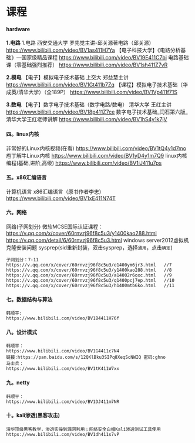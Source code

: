 # 课程

#### hardware 
**1.电路**
1.电路
西安交通大学 罗先觉主讲-邱关源著电路（邱关源）
https://www.bilibili.com/video/BV1as411H7Ya
【电子科技大学】《电路分析基础》—国家级精品课程
https://www.bilibili.com/video/BV19E411C7bi
电路基础课（零基础强烈推荐）
https://www.bilibili.com/video/BV1sh411Z7vR

**2.模电**
【电子】模拟电子技术基础 上交大 郑益慧主讲
https://www.bilibili.com/video/BV1Gt411b7Zq
【课程】模拟电子技术基础（华成英/清华大学）（全189P）
https://www.bilibili.com/video/BV1Vp411f71S

**3.数电**
【电子】数字电子技术基础（数字电路/数电） 清华大学 王红主讲
https://www.bilibili.com/video/BV18p411Z7ce
数字电子技术基础_闫石第六版_清华大学王红老师讲解
https://www.bilibili.com/video/BV1hS4y1k7jV

#### 四。linux内核
非常好的Linux内核视频(在看)
https://www.bilibili.com/video/BV1tQ4y1d7mo
庖丁解牛Linux内核
https://www.bilibili.com/video/BV1yD4y1m7Q9
linux内核编程(基础,进阶,高级)
https://www.bilibili.com/video/BV1iJ411u7ps

#### 五。x86汇编语言
计算机语言 x86汇编语言（原书作者李忠）
https://www.bilibili.com/video/BV1xE411N74T

#### 六。网络
网络(子网划分)
    微软MCSE国际认证课程：
    https://v.qq.com/x/cover/60rnvzj96f8c5u3/y1400kao288.html 
    https://v.qq.com/detail/6/60rnvzj96f8c5u3.html 
    windows server2012虚拟机克隆安装问题 
    sysprep(sid重新封装，双击sysprep，选择`通用`，点击`确定`)

    子网划分：7-11
    https://v.qq.com/x/cover/60rnvzj96f8c5u3/e1400ym6jr3.html   //7
    https://v.qq.com/x/cover/60rnvzj96f8c5u3/y1400kao288.html   //8
    https://v.qq.com/x/cover/60rnvzj96f8c5u3/a14002r6oxc.html   //9
    https://v.qq.com/x/cover/60rnvzj96f8c5u3/q1400pcj7ep.html   //10
    https://v.qq.com/x/cover/60rnvzj96f8c5u3/h1400mtb6ko.html   //11

#### 七。数据结构与算法
    韩顺平:
    https://www.bilibili.com/video/BV1B4411H76f

#### 八。设计模式
    韩顺平：
    https://www.bilibili.com/video/BV1G4411c7N4
    链接:https://pan.baidu.com/s/12QKlBku3SIPq8XeqScNWIQ 密码:ghno
    马士兵：
    https://www.bilibili.com/video/BV1tK411W7xx
    
#### 九。netty
    韩顺平：
    https://www.bilibili.com/video/BV1DJ411m7NR

#### 十。kali渗透(黑客攻击)
    清华顶级黑客教学，渗透实操到漏洞利用；网络安全白帽Kali渗透测试工具使用
    https://www.bilibili.com/video/BV1dh411s7vP